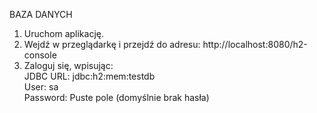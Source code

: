 
BAZA DANYCH
1. Uruchom aplikację.
2. Wejdź w przeglądarkę i przejdź do adresu:
   http://localhost:8080/h2-console
3. Zaloguj się, wpisując:
   <br /> JDBC URL: jdbc:h2:mem:testdb
  <br />  User: sa
  <br />  Password: Puste pole (domyślnie brak hasła)
